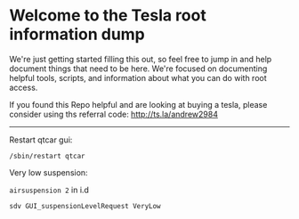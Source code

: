 # Welcome to the Tesla root information dump

We're just getting started filling this out, so feel free to jump in and help document things that need to be here. We're focused on documenting helpful tools, scripts, and information about what you can do with root access. 

If you found this Repo helpful and are looking at buying a tesla, please consider using ths referral code: http://ts.la/andrew2984

---

Restart qtcar gui:

`/sbin/restart qtcar`

Very low suspension:

`airsuspension 2` in i.d

`sdv GUI_suspensionLevelRequest VeryLow`
